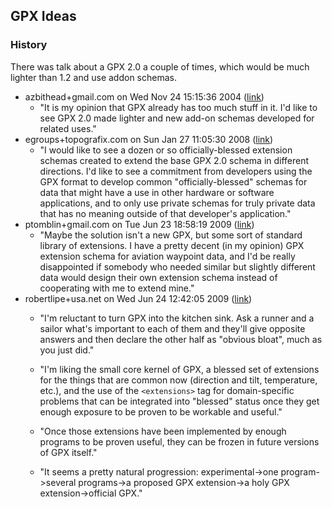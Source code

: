 ## GPX Ideas

### History

There was talk about a GPX 2.0 a couple of times, which would be much lighter than 1.2 and use addon schemas. 

- azbithead+gmail.com on Wed Nov 24 15:15:36 2004 ([link](https://www.topografix.com/gpx_mailing_list.asp#co34m5+isio@eGroups.com))
  - "It is my opinion that GPX already has too much stuff in it. I'd like to see GPX 2.0 made lighter and new add-on schemas developed for related uses."
- egroups+topografix.com on Sun Jan 27 11:05:30 2008 ([link](https://www.topografix.com/gpx_mailing_list.asp#1787503072.20080127140526@topografix.com))
  - "I would like to see a dozen or so officially-blessed extension schemas created to extend the base GPX 2.0 schema in different directions. I'd like to see a commitment from developers using the GPX format to develop common "officially-blessed" schemas for data that might have a use in other hardware or software applications, and to only use private schemas for truly private data that has no meaning outside of that developer's application."
- ptomblin+gmail.com on Tue Jun 23 18:58:19 2009 ([link](https://www.topografix.com/gpx_mailing_list.asp#8efd35820906231855r3ecdee3eodcedbfffc8c2c@mail.gmail.com))
  - "Maybe the solution isn't a new GPX, but some sort of standard library of extensions.  I have a pretty decent (in my opinion) GPX extension schema for aviation waypoint data, and I'd be really disappointed if somebody who needed similar but slightly different data would design their own extension schema instead of cooperating with me to extend mine."
- robertlipe+usa.net on Wed Jun 24 12:42:05 2009 ([link](https://www.topografix.com/gpx_mailing_list.asp#886NFXTOd6348S17.1245872489@cmsweb17))
  - "I'm reluctant to turn GPX into the kitchen sink.  Ask a runner and a sailor what's important to each of them and they'll give opposite answers and then declare the other half as "obvious bloat", much as you just did."
  - "I'm liking the small core kernel of GPX, a blessed set of extensions for the things that are common now (direction and tilt, temperature, etc.), and the use of the `<extensions>` tag for domain-specific problems that can be integrated into "blessed" status once they get enough exposure to be proven to be workable and useful."

  - "Once those extensions have been implemented by enough programs to be proven useful, they can be frozen in future versions of GPX itself."

  - "It seems a pretty natural progression: experimental->one program->several programs->a proposed GPX extension->a holy GPX extension->official GPX."


